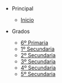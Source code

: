 - Principal

  - [Inicio](/)

- Grados

  - [6º Primaria](/6-primaria/)
  - [1º Secundaria](/1-secundaria/index)
  - [2º Secundaria](/2-secundaria/)
  - [3º Secundaria](/3-secundaria/)
  - [4º Secundaria](/4-secundaria/)
  - [5º Secundaria](/5-secundaria/)
